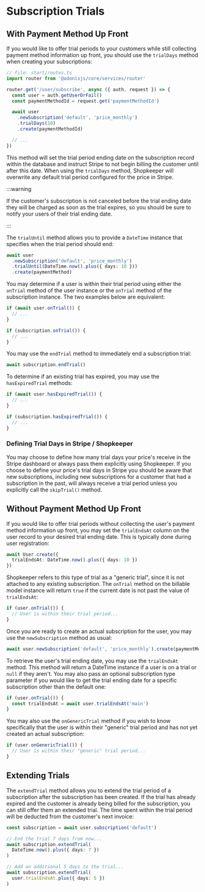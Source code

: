 # Subscription Trials

## With Payment Method Up Front

If you would like to offer trial periods to your customers while still collecting payment method information up front, you should use the `trialDays` method when creating your subscriptions:

```ts
// file: start/routes.ts
import router from '@adonisjs/core/services/router'

router.get('/user/subscribe', async ({ auth, request }) => {
  const user = auth.getUserOrFail()
  const paymentMethodId = request.get('paymentMethodId')

  await user
    .newSubscription('default', 'price_monthly')
    .trialDays(10)
    .create(paymentMethodId)

  // ...
})
```

This method will set the trial period ending date on the subscription record within the database and instruct Stripe to not begin billing the customer until after this date. When using the `trialDays` method, Shopkeeper will overwrite any default trial period configured for the price in Stripe.

:::warning

If the customer's subscription is not canceled before the trial ending date they will be charged as soon as the trial expires, so you should be sure to notify your users of their trial ending date.

:::

The `trialUntil` method allows you to provide a `DateTime` instance that specifies when the trial period should end:

```ts
await user
  .newSubscription('default', 'price_monthly')
  .trialUntil(DateTime.now().plus({ days: 10 }))
  .create(paymentMethod)
```

You may determine if a user is within their trial period using either the `onTrial` method of the user instance or the `onTrial` method of the subscription instance. The two examples below are equivalent:

```ts
if (await user.onTrial()) {
  // ...
}

if (subscription.onTrial()) {
  // ...
}
```

You may use the `endTrial` method to immediately end a subscription trial:

```ts
await subscription.endTrial()
```

To determine if an existing trial has expired, you may use the `hasExpiredTrial` methods:

```ts
if (await user.hasExpiredTrial()) {
  // ...
}

if (subscription.hasExpiredTrial()) {
  // ...
}
```

### Defining Trial Days in Stripe / Shopkeeper

You may choose to define how many trial days your price's receive in the Stripe dashboard or always pass them explicitly using Shopkeeper. If you choose to define your price's trial days in Stripe you should be aware that new subscriptions, including new subscriptions for a customer that had a subscription in the past, will always receive a trial period unless you explicitly call the `skipTrial()` method.

## Without Payment Method Up Front

If you would like to offer trial periods without collecting the user's payment method information up front, you may set the `trialEndsAt` column on the user record to your desired trial ending date. This is typically done during user registration:

```ts
await User.create({
  trialEndsAt: DateTime.now().plus({ days: 10 })
})
```

Shopkeeper refers to this type of trial as a "generic trial", since it is not attached to any existing subscription. The `onTrial` method on the billable model instance will return `true` if the current date is not past the value of `trialEndsAt`:

```ts
if (user.onTrial()) {
  // User is within their trial period...
}
```

Once you are ready to create an actual subscription for the user, you may use the `newSubscription` method as usual:

```ts
await user.newSubscription('default', 'price_monthly').create(paymentMethod)
```

To retrieve the user's trial ending date, you may use the `trialEndsAt` method. This method will return a DateTime instance if a user is on a trial or `null` if they aren't. You may also pass an optional subscription type parameter if you would like to get the trial ending date for a specific subscription other than the default one:

```ts
if (user.onTrial()) {
  const trialEndsAt = await user.trialEndsAt('main')
}
```

You may also use the `onGenericTrial` method if you wish to know specifically that the user is within their "generic" trial period and has not yet created an actual subscription:

```ts
if (user.onGenericTrial()) {
  // User is within their "generic" trial period...
}
```

## Extending Trials

The `extendTrial` method allows you to extend the trial period of a subscription after the subscription has been created. If the trial has already expired and the customer is already being billed for the subscription, you can still offer them an extended trial. The time spent within the trial period will be deducted from the customer's next invoice:

```ts
const subscription = await user.subscription('default')

// End the trial 7 days from now...
await subscription.extendTrial(
  DateTime.now().plus({ days: 7 })
)

// Add an additional 5 days to the trial...
await subscription.extendTrial(
  user.trialEndsAt.plus({ days: 5 })
)
```
